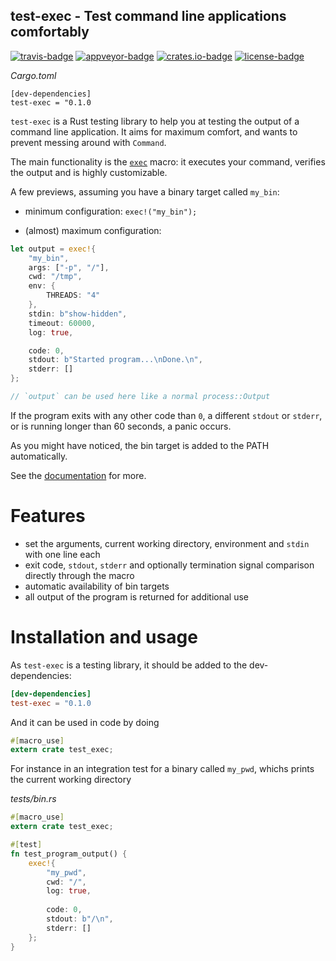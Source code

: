 ## test-exec - Test command line applications comfortably

[![travis-badge]][travis]
[![appveyor-badge]][appveyor]
[![crates.io-badge]][crates.io]
[![license-badge]][license]

[travis-badge]: https://img.shields.io/travis/com/Draphar/test-exec.svg?branch=master&style=flat-square
[travis]: https://travis-ci.com/Draphar/mkpasswd
[appveyor-badge]: https://img.shields.io/appveyor/ci/Draphar/test-exec.svg?style=flat-square
[appveyor]: https://ci.appveyor.com/project/Draphar/test-exec
[crates.io-badge]: https://img.shields.io/crates/v/test-exec.svg?style=flat-square
[crates.io]: https://crates.io/crates/test-exec
[license-badge]: https://img.shields.io/crates/l/test-exec.svg?style=flat-square
[license]: https://github.com/Draphar/test-exec/blob/master/LICENSE

*Cargo.toml*
```
[dev-dependencies]
test-exec = "0.1.0
```

`test-exec` is a Rust testing library to help you at testing the output of a command line application.
It aims for maximum comfort, and wants to prevent messing around with `Command`.

The main functionality is the [`exec`][exec-doc] macro:
it executes your command, verifies the output and is highly customizable.

A few previews, assuming you have a binary target called `my_bin`:

- minimum configuration:
    `exec!("my_bin");`
    
- (almost) maximum configuration:
```rust
let output = exec!{
    "my_bin",
    args: ["-p", "/"],
    cwd: "/tmp",
    env: {
        THREADS: "4"
    },
    stdin: b"show-hidden",
    timeout: 60000,
    log: true,

    code: 0,
    stdout: b"Started program...\nDone.\n",
    stderr: []
};

// `output` can be used here like a normal process::Output
```

If the program exits with any other code than `0`, a different `stdout` or `stderr`,
or is running longer than 60 seconds, a panic occurs.
    
As you might have noticed, the bin target is added to the PATH automatically.

See the [documentation][exec-doc] for more.

# Features

- set the arguments, current working directory, environment and `stdin` with one line each
- exit code, `stdout`, `stderr` and optionally termination signal comparison directly through the macro
- automatic availability of bin targets
- all output of the program is returned for additional use

# Installation and usage

As `test-exec` is a testing library, it should be added to the dev-dependencies:

```toml
[dev-dependencies]
test-exec = "0.1.0
```

And it can be used in code by doing

```rust
#[macro_use]
extern crate test_exec;
```

For instance in an integration test for a binary called `my_pwd`, whichs prints the current working directory

*tests/bin.rs*
```rust
#[macro_use]
extern crate test_exec;

#[test]
fn test_program_output() {
    exec!{
        "my_pwd",
        cwd: "/",
        log: true,
        
        code: 0,
        stdout: b"/\n",
        stderr: []
    };
}
```

[exec-doc]: https://docs.rs/test-exec/0.1.0/test-exec/exec

